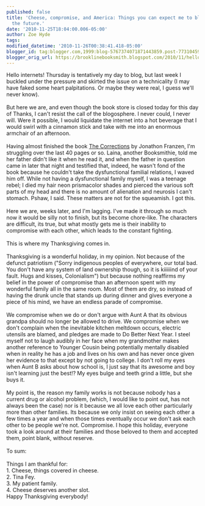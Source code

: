 ```yaml
---
published: false
title: 'Cheese, compromise, and America: Things you can expect me to blog about in
  the future.'
date: '2010-11-25T18:04:00.006-05:00'
author: Zoe Hyde
tags: 
modified_datetime: '2010-11-26T00:38:41.418-05:00'
blogger_id: tag:blogger.com,1999:blog-5767374071871443859.post-7731045968084953009
blogger_orig_url: https://brooklinebooksmith.blogspot.com/2010/11/hello-internets-thursday-is-tentatively.html
---
```


Hello <span class="blsp-spelling-error" id="SPELLING_ERROR_0">internets</span>! Thursday is tentatively my day to blog, but last week I buckled under the pressure and skirted the issue on a technicality (I may have faked some heart palpitations. Or maybe they were real, I guess we'll never know).<br /><br />But here we are, and even though the book store is closed today for this day of Thanks, I can't resist the call of the <span class="blsp-spelling-error" id="SPELLING_ERROR_1">blogosphere</span>. I never could, I never will. Were it possible, I would liquidate the <span class="blsp-spelling-error" id="SPELLING_ERROR_2">internet</span> into a hot beverage that I would swirl with a cinnamon stick and take with me into an enormous armchair of an afternoon.<br /><br />Having almost finished the book <u>The Corrections</u> by Jonathon Franzen, I'm struggling over the last 40 pages or so. Laina, another <span class="blsp-spelling-error" id="SPELLING_ERROR_3">Booksmithie</span>, told me her father didn't like it when he read it, and when the father in question came in later that night and testified that, indeed, he wasn't fond of the book because he couldn't take the dysfunctional familial relations, I waved him off. While not having a dysfunctional family myself, I was a teenage rebel; I died my hair neon <span class="blsp-spelling-error" id="SPELLING_ERROR_4">prismacolor</span> shades and pierced the various soft parts of my head and there is no amount of alienation and neurosis I can't stomach. Pshaw, I said. These matters are not for the squeamish. I got this.<br /><br />Here we are, weeks later, and I'm lagging. I've made it through so much now it would be silly not to finish, but its become chore-like. The characters are difficult, its true, but what mostly gets me is their inability to compromise with each other, which leads to the constant fighting.<br /><br />This is where my Thanksgiving comes in.<br /><br />Thanksgiving is a wonderful holiday, in my opinion. Not because of the defunct patriotism ("Sorry <span class="blsp-spelling-corrected" id="SPELLING_ERROR_5">indigenous</span> peoples of everywhere, our total bad. You don't have any system of land ownership though, so it is <span class="blsp-spelling-error" id="SPELLING_ERROR_6">kiiiiiind</span> of your fault. Hugs and kisses, Colonialism") but because nothing reaffirms my belief in the power of compromise than an afternoon spent with my wonderful family all in the same room. Most of them are dry, so instead of having the drunk uncle that stands up during dinner and gives everyone a piece of his mind, we have an endless parade of compromise.<br /><br />We compromise when we do or don't argue with Aunt A that its obvious grandpa should no longer be allowed to drive. We compromise when we don't complain when the inevitable kitchen meltdown occurs, electric utensils are blamed, and pledges are made to Do Better Next Year. I steel myself not to laugh audibly in her face when my grandmother makes another reference to Younger Cousin being potentially mentally disabled when in reality he has a job and lives on his own and has never once given her evidence to that except by not going to college. I don't roll my eyes when Aunt B asks about how school is, I just say that its awesome and boy isn't learning just the best!? My eyes bulge and teeth grind a little, but she buys it.<br /><br />My point is, the reason my family works is not because nobody has a current drug or alcohol problem, (which, I would like to point out, has not always been the case) nor is it because we all love each other particularly more than other families. Its because we only insist on seeing each other a few times a year and when those times eventually occur we don't ask each other to be people we're not. Compromise. I hope this holiday, everyone took a look around at their families and those beloved to them and accepted them, point blank, without reserve.<br /><br />To sum:<br /><br />Things I am thankful for:<br />1. Cheese, things covered in cheese.<br />2. Tina Fey.<br />3. My patient family.<br />4. Cheese deserves another slot.<br />Happy Thanksgiving everybody!